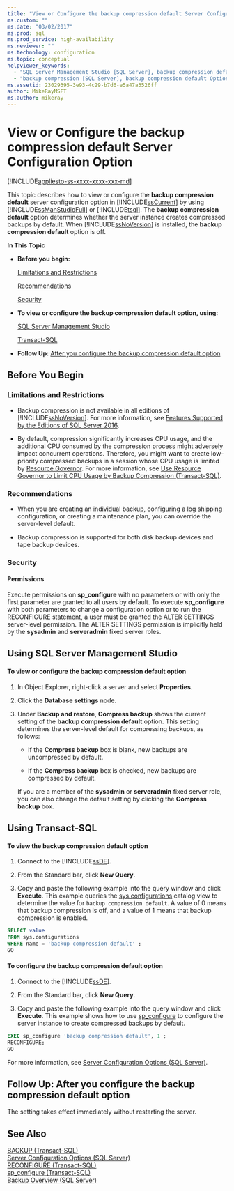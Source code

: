 ```yaml
---
title: "View or Configure the backup compression default Server Configuration Option | Microsoft Docs"
ms.custom: ""
ms.date: "03/02/2017"
ms.prod: sql
ms.prod_service: high-availability
ms.reviewer: ""
ms.technology: configuration
ms.topic: conceptual
helpviewer_keywords: 
  - "SQL Server Management Studio [SQL Server], backup compression default option"
  - "backup compression [SQL Server], backup compression default Option"
ms.assetid: 23029395-3e93-4c29-b7d6-e5a47a3526ff
author: MikeRayMSFT
ms.author: mikeray
---
```

# View or Configure the backup compression default Server Configuration Option
[!INCLUDE[appliesto-ss-xxxx-xxxx-xxx-md](../../includes/appliesto-ss-xxxx-xxxx-xxx-md.md)]

  This topic describes how to view or configure the **backup compression default** server configuration option in [!INCLUDE[ssCurrent](../../includes/sscurrent-md.md)] by using [!INCLUDE[ssManStudioFull](../../includes/ssmanstudiofull-md.md)] or [!INCLUDE[tsql](../../includes/tsql-md.md)]. The **backup compression default** option determines whether the server instance creates compressed backups by default. When [!INCLUDE[ssNoVersion](../../includes/ssnoversion-md.md)] is installed, the **backup compression default** option is off.  
  
 **In This Topic**  
  
-   **Before you begin:**  
  
     [Limitations and Restrictions](#Restrictions)  
  
     [Recommendations](#Recommendations)  
  
     [Security](#Security)  
  
-   **To view or configure the backup compression default option, using:**  
  
     [SQL Server Management Studio](#SSMSProcedure)  
  
     [Transact-SQL](#TsqlProcedure)  
  
-   **Follow Up:**  [After you configure the backup compression default option](#FollowUp)  
  
##  <a name="BeforeYouBegin"></a> Before You Begin  
  
###  <a name="Restrictions"></a> Limitations and Restrictions  
  
-   Backup compression is not available in all editions of [!INCLUDE[ssNoVersion](../../includes/ssnoversion-md.md)]. For more information, see [Features Supported by the Editions of SQL Server 2016](~/sql-server/editions-and-supported-features-for-sql-server-2016.md).  
  
-   By default, compression significantly increases CPU usage, and the additional CPU consumed by the compression process might adversely impact concurrent operations. Therefore, you might want to create low-priority compressed backups in a session whose CPU usage is limited by [Resource Governor](../../relational-databases/resource-governor/resource-governor.md). For more information, see [Use Resource Governor to Limit CPU Usage by Backup Compression &#40;Transact-SQL&#41;](../../relational-databases/backup-restore/use-resource-governor-to-limit-cpu-usage-by-backup-compression-transact-sql.md).  
  
###  <a name="Recommendations"></a> Recommendations  
  
-   When you are creating an individual backup, configuring a log shipping configuration, or creating a maintenance plan, you can override the server-level default.  
  
-   Backup compression is supported for both disk backup devices and tape backup devices.  
  
###  <a name="Security"></a> Security  
  
####  <a name="Permissions"></a> Permissions  
 Execute permissions on **sp_configure** with no parameters or with only the first parameter are granted to all users by default. To execute **sp_configure** with both parameters to change a configuration option or to run the RECONFIGURE statement, a user must be granted the ALTER SETTINGS server-level permission. The ALTER SETTINGS permission is implicitly held by the **sysadmin** and **serveradmin** fixed server roles.  
  
##  <a name="SSMSProcedure"></a> Using SQL Server Management Studio  
  
#### To view or configure the backup compression default option  
  
1.  In Object Explorer, right-click a server and select **Properties**.  
  
2.  Click the **Database settings** node.  
  
3.  Under **Backup and restore**, **Compress backup** shows the current setting of the **backup compression default** option. This setting determines the server-level default for compressing backups, as follows:  
  
    -   If the **Compress backup** box is blank, new backups are uncompressed by default.  
  
    -   If the **Compress backup** box is checked, new backups are compressed by default.  
  
     If you are a member of the **sysadmin** or **serveradmin** fixed server role, you can also change the default setting by clicking the **Compress backup** box.  
  
##  <a name="TsqlProcedure"></a> Using Transact-SQL  
  
#### To view the backup compression default option  
  
1.  Connect to the [!INCLUDE[ssDE](../../includes/ssde-md.md)].  
  
2.  From the Standard bar, click **New Query**.  
  
3.  Copy and paste the following example into the query window and click **Execute**. This example queries the [sys.configurations](../../relational-databases/system-catalog-views/sys-configurations-transact-sql.md) catalog view to determine the value for `backup compression default`. A value of 0 means that backup compression is off, and a value of 1 means that backup compression is enabled.  
  
```sql  
SELECT value   
FROM sys.configurations   
WHERE name = 'backup compression default' ;  
GO  
```  
  
#### To configure the backup compression default option  
  
1.  Connect to the [!INCLUDE[ssDE](../../includes/ssde-md.md)].  
  
2.  From the Standard bar, click **New Query**.  
  
3.  Copy and paste the following example into the query window and click **Execute**. This example shows how to use [sp_configure](../../relational-databases/system-stored-procedures/sp-configure-transact-sql.md) to configure the server instance to create compressed backups by default.  
  
```sql  
EXEC sp_configure 'backup compression default', 1 ;  
RECONFIGURE;  
GO 
```  
  
 For more information, see [Server Configuration Options &#40;SQL Server&#41;](../../database-engine/configure-windows/server-configuration-options-sql-server.md).  
  
##  <a name="FollowUp"></a> Follow Up: After you configure the backup compression default option  
 The setting takes effect immediately without restarting the server.  
  
## See Also  
 [BACKUP &#40;Transact-SQL&#41;](../../t-sql/statements/backup-transact-sql.md)   
 [Server Configuration Options &#40;SQL Server&#41;](../../database-engine/configure-windows/server-configuration-options-sql-server.md)   
 [RECONFIGURE &#40;Transact-SQL&#41;](../../t-sql/language-elements/reconfigure-transact-sql.md)   
 [sp_configure &#40;Transact-SQL&#41;](../../relational-databases/system-stored-procedures/sp-configure-transact-sql.md)   
 [Backup Overview &#40;SQL Server&#41;](../../relational-databases/backup-restore/backup-overview-sql-server.md)  
  
  

